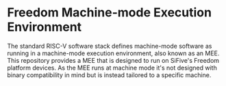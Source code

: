# Freedom Machine-mode Execution Environment

The standard RISC-V software stack defines machine-mode software as
running in a machine-mode execution environment, also known as an MEE.
This repository provides a MEE that is designed to run on SiFive's
Freedom platform devices.  As the MEE runs at machine mode it's not
designed with binary compatibility in mind but is instead tailored to a
specific machine.
